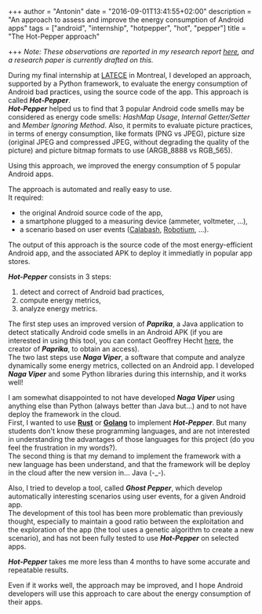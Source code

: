 +++
author = "Antonin"
date = "2016-09-01T13:41:55+02:00"
description = "An approach to assess and improve the energy consumption of Android apps"
tags = ["android", "internship", "hotpepper", "hot", "pepper"]
title = "The Hot-Pepper approach"

+++
_Note: These observations are reported in my research report [here](/m2-mocad/internship.pdf), and a research paper is currently drafted on this._

During my final internship at [LATECE](http://www.latece.uqam.ca) in Montreal, I developed an approach, supported by a Python framework, to evaluate the energy consumption of Android bad practices, using the source code of the app.
This approach is called _**Hot-Pepper**_.  
_**Hot-Pepper**_ helped us to find that 3 popular Android code smells may be considered as energy code smells: _HashMap Usage_, _Internal Getter/Setter_ and _Member Ignoring Method_.
Also, it permits to evaluate picture practices, in terms of energy consumption, like formats (PNG vs JPEG), picture size (original JPEG and compressed JPEG, without degrading the quality of the picture) and picture bitmap formats to use (ARGB\_8888 vs RGB\_565).

Using this approach, we improved the energy consumption of 5 popular Android apps.

The approach is automated and really easy to use.  
It required:

* the original Android source code of the app,
* a smartphone plugged to a measuring device (ammeter, voltmeter, ...),
* a scenario based on user events ([Calabash](http://calaba.sh), [Robotium](http://robotium.com), ...).

The output of this approach is the source code of the most energy-efficient Android app, and the associated APK to deploy it immediatly in popular app stores.

_**Hot-Pepper**_ consists in 3 steps:

1. detect and correct of Android bad practices,
2. compute energy metrics,
3. analyze energy metrics.

The first step uses an improved version of _**Paprika**_, a Java application to detect statically Android code smells in an Android APK (if you are interested in using this tool, you can contact Geoffrey Hecht [here](mailto:geoffrey.hecht@inria.fr), the creator of _**Paprika**_, to obtain an access).  
The two last steps use _**Naga Viper**_, a software that compute and analyze dynamically some energy metrics, collected on an Android app.
I developed _**Naga Viper**_ and some Python libraries during this internship, and it works well!

I am somewhat disappointed to not have developed _**Naga Viper**_ using anything else than Python (always better than Java but...) and to not have deploy the framework in the cloud.  
First, I wanted to use [**Rust**](https://www.rust-lang.org) or [**Golang**](https://www.golang.org) to implement _**Hot-Pepper**_.
But many students don't know these programming languages, and are not interested in understanding the advantages of those languages for this project (do you feel the frustration in my words?).  
The second thing is that my demand to implement the framework with a new language has been understand, and that the framework will be deploy in the cloud after the new version in... Java (-_-).

Also, I tried to develop a tool, called _**Ghost Pepper**_, which develop automatically interesting scenarios using user events, for a given Android app.  
The development of this tool has been more problematic than previously thought, especially to maintain a good ratio between the exploitation and the exploration of the app (the tool uses a genetic algorithm to create a new scenario), and has not been fully tested to use _**Hot-Pepper**_ on selected apps.

_**Hot-Pepper**_ takes me more less than 4 months to have some accurate and repeatable results.

Even if it works well, the approach may be improved, and I hope Android developers will use this approach to care about the energy consumption of their apps.

